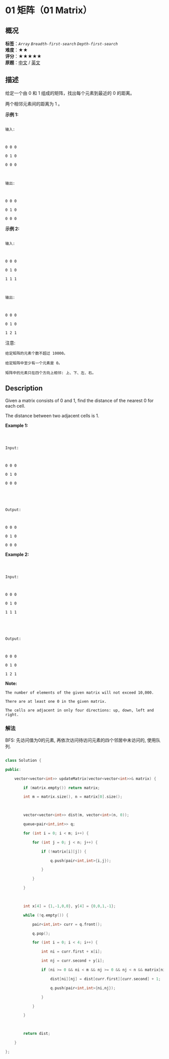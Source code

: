# 01 矩阵（01 Matrix）
## 概况
**标签**：*`Array`*  *`Breadth-first-search`*  *`Depth-first-search`*<br>
**难度**：★★<br>
**评分**：★★★★★<br>
**原题**：[中文](https://leetcode-cn.com/problems/01-matrix) / [英文](https://leetcode.com/problems/01-matrix)
## 描述

给定一个由 0 和 1 组成的矩阵，找出每个元素到最近的 0 的距离。



两个相邻元素间的距离为 1 。



**示例 1:**

```

输入:



0 0 0

0 1 0

0 0 0



输出:



0 0 0

0 1 0

0 0 0

```



**示例 2:**

```

输入:



0 0 0

0 1 0

1 1 1



输出:



0 0 0

0 1 0

1 2 1

```





注意:



	给定矩阵的元素个数不超过 10000。

	给定矩阵中至少有一个元素是 0。

	矩阵中的元素只在四个方向上相邻: 上、下、左、右。



## Description

Given a matrix consists of 0 and 1, find the distance of the nearest 0 for each cell.



The distance between two adjacent cells is 1.



**Example 1:**

```

 

Input:



0 0 0

0 1 0

0 0 0





Output:



0 0 0

0 1 0

0 0 0

```







**Example 2:**

```

 

Input:



0 0 0

0 1 0

1 1 1





Output:



0 0 0

0 1 0

1 2 1

```



**Note:**



    The number of elements of the given matrix will not exceed 10,000.

    There are at least one 0 in the given matrix.

    The cells are adjacent in only four directions: up, down, left and right.





### 解法

BFS: 先访问值为0的元素, 再依次访问待访问元素的四个邻居中未访问的, 使用队列.

```c++

class Solution {

public:

    vector<vector<int>> updateMatrix(vector<vector<int>>& matrix) {

        if (matrix.empty()) return matrix;

        int m = matrix.size(), n = matrix[0].size();

        

        vector<vector<int>> dist(m, vector<int>(n, 0));

        queue<pair<int,int>> q;

        for (int i = 0; i < m; i++) {

            for (int j = 0; j < n; j++) {

                if (!matrix[i][j]) {

                    q.push(pair<int,int>{i,j});

                }

            }

        }

        

        int x[4] = {1,-1,0,0}, y[4] = {0,0,1,-1};

        while (!q.empty()) {

            pair<int,int> curr = q.front();

            q.pop();

            for (int i = 0; i < 4; i++) {

                int ni = curr.first + x[i];

                int nj = curr.second + y[i];

                if (ni >= 0 && ni < m && nj >= 0 && nj < n && matrix[ni][nj] && !dist[ni][nj]) {

                    dist[ni][nj] = dist[curr.first][curr.second] + 1;

                    q.push(pair<int,int>{ni,nj});

                }

            }

        }

        

        return dist;

    }

};

```
